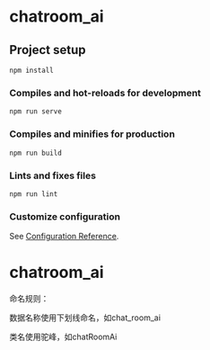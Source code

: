 # chatroom_ai

## Project setup
```
npm install
```

### Compiles and hot-reloads for development
```
npm run serve
```

### Compiles and minifies for production
```
npm run build
```

### Lints and fixes files
```
npm run lint
```

### Customize configuration
See [Configuration Reference](https://cli.vuejs.org/config/).

# chatroom_ai

命名规则：

数据名称使用下划线命名，如chat_room_ai

类名使用驼峰，如chatRoomAi

